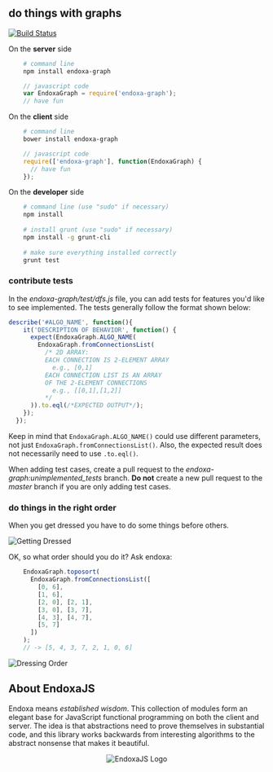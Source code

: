 ## do things with graphs

[![Build Status](https://travis-ci.org/endoxajs/endoxa-graph.png)](https://travis-ci.org/endoxajs/endoxa-graph)

On the **server** side

```sh
    # command line
    npm install endoxa-graph
```

```js
    // javascript code
    var EndoxaGraph = require('endoxa-graph');
    // have fun
```

On the **client** side

```sh
    # command line
    bower install endoxa-graph
```

```js
    // javascript code
    require(['endoxa-graph'], function(EndoxaGraph) {
      // have fun
    });
```

On the **developer** side

```sh
    # command line (use "sudo" if necessary)
    npm install
    
    # install grunt (use "sudo" if necessary)
    npm install -g grunt-cli
    
    # make sure everything installed correctly
    grunt test
```

### contribute tests
In the *endoxa-graph/test/dfs.js* file, you can add tests for features you'd like to see implemented. The tests generally follow the format shown below:

```js
describe('#ALGO_NAME', function(){
    it('DESCRIPTION OF BEHAVIOR', function() {
      expect(EndoxaGraph.ALGO_NAME(
        EndoxaGraph.fromConnectionsList(
          /* 2D ARRAY:
          EACH CONNECTION IS 2-ELEMENT ARRAY
            e.g., [0,1]
          EACH CONNECTION LIST IS AN ARRAY
          OF THE 2-ELEMENT CONNECTIONS
            e.g., [[0,1],[1,2]]
          */
      )).to.eql(/*EXPECTED OUTPUT*/);
    });
  });
```

Keep in mind that `EndoxaGraph.ALGO_NAME()` could use different parameters, not just `EndoxaGraph.fromConnectionsList()`. Also, the expected result does not necessarily need to use `.to.eql()`.

When adding test cases, create a pull request to the *endoxa-graph:unimplemented_tests* branch. **Do not** create a new pull request to the *master* branch if you are only adding test cases.

### do things in the right order

When you get dressed you have to do some things before others.

![Getting Dressed](illustration/getting-dressed.png "Getting Dressed")

OK, so what order should you do it? Ask endoxa:

```js
    EndoxaGraph.toposort(
      EndoxaGraph.fromConnectionsList([
        [0, 6],
        [1, 6],
        [2, 0], [2, 1],
        [3, 0], [3, 7],
        [4, 3], [4, 7],
        [5, 7]
      ])
    );
    // -> [5, 4, 3, 7, 2, 1, 0, 6]
```
![Dressing Order](illustration/dressing-order.png "Dressing Order")

## About EndoxaJS

Endoxa means *established wisdom*. This collection of modules form an
elegant base for JavaScript functional programming on both the client
and server. The idea is that abstractions need to prove themselves in
substantial code, and this library works backwards from interesting
algorithms to the abstract nonsense that makes it beautiful.

<p align="center">
  <img src="illustration/endoxa-js.png" alt="EndoxaJS Logo" />
</p>
